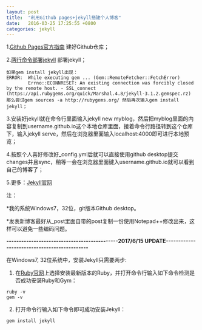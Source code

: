 ```yaml
---
layout: post
title:  "利用Github pages+jekyll搭建个人博客"
date:   2016-03-25 17:25:55 +0800
categories: jekyll
---
```

1.[Github Pages官方指南] 建好Github仓库；

2.[两行命令部署jekyll] 部署jekyll；

	如果gem install jekyll出现：
	ERROR:  While executing gem ... (Gem::RemoteFetcher::FetchError)
	        Errno::ECONNRESET: An existing connection was forcibly closed by the remote host. - SSL_connect (https://api.rubygems.org/quick/Marshal.4.8/jekyll-3.1.2.gemspec.rz)
	那么尝试gem sources -a http://rubygems.org/ 然后再次输入gem install jekyll；
	
3.安装好jekyll就在命令行里面输入jekyll new myblog，然后把myblog里面的内容复制到username.github.io这个本地仓库里面，接着命令行路径转到这个仓库下，输入jekyll serve，然后在浏览器里面输入localhost:4000即可进行本地预览；

4.按照个人喜好修改好_config.yml后就可以直接使用github desktop提交changes并且sync，稍等一会在浏览器里面键入username.github.io就可以看到自己的博客了；

5.更多：[Jekyll官网]

注：

*我的系统Windows7，32位，git版本Github desktop。

*发表新博客最好从_post里面自带的post复制一份使用Notepad++修改出来，这样可以避免一些编码问题。

**---------------------------------------------2017/6/15 UPDATE---------------------------------------------**

在Windows7, 32位系统中，安装Jekyll只需要两步:

1. 在[Ruby官网]上选择安装最新版本的Ruby，并打开命令行输入如下命令检测是否成功安装Ruby和Gym：

```
ruby -v
gem -v
```

2. 打开命令行输入如下命令即可成功安装Jekyll：

```
gem install jekyll
```


[Github Pages官方指南]: https://pages.github.com/
[两行命令部署jekyll]: https://davidburela.wordpress.com/2015/11/28/easily-install-jekyll-on-windows-with-3-command-prompt-entries-and-chocolatey/
[Jekyll官网]: https://jekyllrb.com/docs/home/
[Ruby官网]: https://rubyinstaller.org/downloads/
